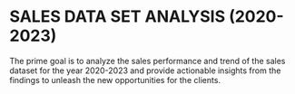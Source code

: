 # SALES DATA SET ANALYSIS (2020-2023)
The prime goal is to analyze the sales performance and trend of the sales dataset for the year 2020-2023 and provide actionable insights from the findings to unleash the new opportunities for the clients.
